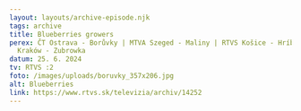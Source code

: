 ```yaml
---
layout: layouts/archive-episode.njk
tags: archive
title: Blueberries growers
perex: ČT Ostrava - Borůvky | MTVA Szeged - Maliny | RTVS Košice - Hríby | TVP
  Kraków - Zubrowka
datum: 25. 6. 2024
tv: RTVS :2
foto: /images/uploads/boruvky_357x206.jpg
alt: Blueberries
link: https://www.rtvs.sk/televizia/archiv/14252
---
```

